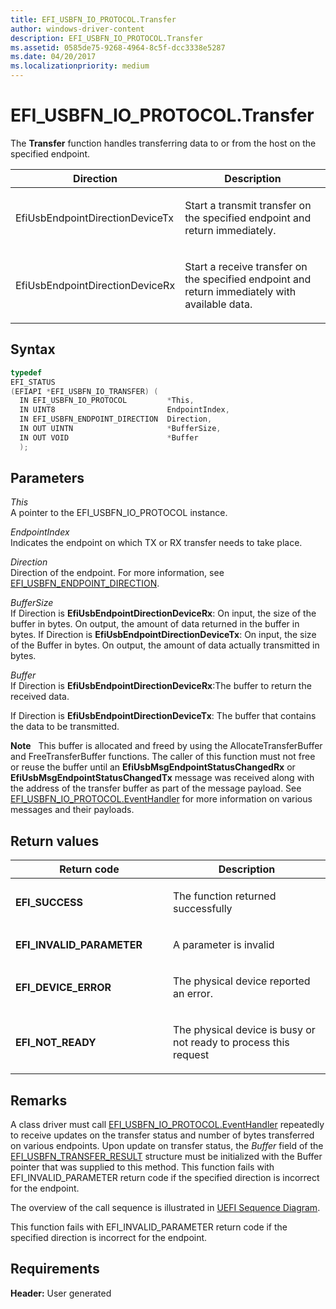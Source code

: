 ```yaml
---
title: EFI_USBFN_IO_PROTOCOL.Transfer
author: windows-driver-content
description: EFI_USBFN_IO_PROTOCOL.Transfer
ms.assetid: 0585de75-9268-4964-8c5f-dcc3338e5287
ms.date: 04/20/2017
ms.localizationpriority: medium
---
```


# EFI\_USBFN\_IO\_PROTOCOL.Transfer


The **Transfer** function handles transferring data to or from the host on the specified endpoint.

<table>
<colgroup>
<col width="50%" />
<col width="50%" />
</colgroup>
<thead>
<tr class="header">
<th>Direction</th>
<th>Description</th>
</tr>
</thead>
<tbody>
<tr class="odd">
<td><p>EfiUsbEndpointDirectionDeviceTx</p></td>
<td><p>Start a transmit transfer on the specified endpoint and return immediately.</p></td>
</tr>
<tr class="even">
<td><p>EfiUsbEndpointDirectionDeviceRx</p></td>
<td><p>Start a receive transfer on the specified endpoint and return immediately with available data.</p></td>
</tr>
</tbody>
</table>

 

## Syntax


```cpp
typedef
EFI_STATUS
(EFIAPI *EFI_USBFN_IO_TRANSFER) (
  IN EFI_USBFN_IO_PROTOCOL         *This,
  IN UINT8                         EndpointIndex,
  IN EFI_USBFN_ENDPOINT_DIRECTION  Direction,
  IN OUT UINTN                     *BufferSize,
  IN OUT VOID                      *Buffer
  );
```

## Parameters


<a href="" id="this"></a>*This*  
A pointer to the EFI\_USBFN\_IO\_PROTOCOL instance.

<a href="" id="endpointindex"></a>*EndpointIndex*  
Indicates the endpoint on which TX or RX transfer needs to take place.

<a href="" id="direction"></a>*Direction*  
Direction of the endpoint. For more information, see [EFI\_USBFN\_ENDPOINT\_DIRECTION](efi-usbfn-endpoint-direction.md).

<a href="" id="buffersize"></a>*BufferSize*  
If Direction is **EfiUsbEndpointDirectionDeviceRx**: On input, the size of the buffer in bytes. On output, the amount of data returned in the buffer in bytes. If Direction is **EfiUsbEndpointDirectionDeviceTx**: On input, the size of the Buffer in bytes. On output, the amount of data actually transmitted in bytes.

<a href="" id="buffer"></a>*Buffer*  
If Direction is **EfiUsbEndpointDirectionDeviceRx**:The buffer to return the received data.

If Direction is **EfiUsbEndpointDirectionDeviceTx**: The buffer that contains the data to be transmitted.

**Note**  
This buffer is allocated and freed by using the AllocateTransferBuffer and FreeTransferBuffer functions. The caller of this function must not free or reuse the buffer until an **EfiUsbMsgEndpointStatusChangedRx** or **EfiUsbMsgEndpointStatusChangedTx** message was received along with the address of the transfer buffer as part of the message payload. See [EFI\_USBFN\_IO\_PROTOCOL.EventHandler](efi-usbfn-io-protocoleventhandler.md) for more information on various messages and their payloads.

 

## Return values


<table>
<colgroup>
<col width="50%" />
<col width="50%" />
</colgroup>
<thead>
<tr class="header">
<th>Return code</th>
<th>Description</th>
</tr>
</thead>
<tbody>
<tr class="odd">
<td><p><strong>EFI_SUCCESS</strong></p></td>
<td><p>The function returned successfully</p></td>
</tr>
<tr class="even">
<td><p><strong>EFI_INVALID_PARAMETER</strong></p></td>
<td><p>A parameter is invalid</p></td>
</tr>
<tr class="odd">
<td><p><strong>EFI_DEVICE_ERROR</strong></p></td>
<td><p>The physical device reported an error.</p></td>
</tr>
<tr class="even">
<td><p><strong>EFI_NOT_READY</strong></p></td>
<td><p>The physical device is busy or not ready to process this request</p></td>
</tr>
</tbody>
</table>

 

## Remarks


A class driver must call [EFI\_USBFN\_IO\_PROTOCOL.EventHandler](efi-usbfn-io-protocoleventhandler.md) repeatedly to receive updates on the transfer status and number of bytes transferred on various endpoints. Upon update on transfer status, the *Buffer* field of the [EFI\_USBFN\_TRANSFER\_RESULT](efi-usbfn-transfer-result.md) structure must be initialized with the Buffer pointer that was supplied to this method. This function fails with EFI\_INVALID\_PARAMETER return code if the specified direction is incorrect for the endpoint.

The overview of the call sequence is illustrated in [UEFI Sequence Diagram](uefi-sequence-diagram.md).

This function fails with EFI\_INVALID\_PARAMETER return code if the specified direction is incorrect for the endpoint.

## Requirements


**Header:** User generated

 

 





